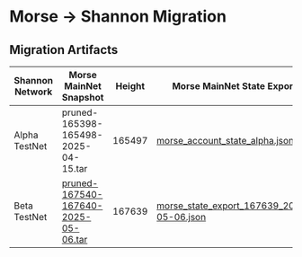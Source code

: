 # Morse -> Shannon Migration

## Migration Artifacts

| Shannon Network | Morse MainNet Snapshot                                                                                                      | Height | Morse MainNet State Export                                                               | Morse TestNet Snapshot                                                                                                                                        | Height | Morse TestNet State Export                                                                       | `MsgImportMorseClaimableAccounts`                                                                       |
|-----------------|-----------------------------------------------------------------------------------------------------------------------------|--------|------------------------------------------------------------------------------------------|---------------------------------------------------------------------------------------------------------------------------------------------------------------|--------|--------------------------------------------------------------------------------------------------|---------------------------------------------------------------------------------------------------------|
| Alpha TestNet   | pruned-165398-165498-2025-04-15.tar                                                                                         | 165497 | [morse_account_state_alpha.json](./morse_account_state_alpha.json)                       | N/A                                                                                                                                                           | N/A    | N/A                                                                                              | [msg_import_morse_accounts_alpha.json](./msg_import_morse_accounts_alpha.json)                          |
| Beta TestNet    | [pruned-167540-167640-2025-05-06.tar](https://pocket-snapshot.liquify.com/files/pruned/pruned-167540-167640-2025-05-06.tar) | 167639 | [morse_state_export_167639_2025-05-06.json](./morse_state_export_167639_2025-05-06.json) | [morse-tesnet-176681-2025-05-07.txz](https://link.storjshare.io/raw/jwndx6se4o6tdwpeqhxm7imiam6a/pocket-network-snapshots/morse-tesnet-176681-2025-05-07.txz) | 176681 | [morse_testnet_state_export_176966_2025-05-09.json](./morse_state_export_176966_2025-05-09.json) | [msg_import_morse_accounts_m167639_t176966_beta.json](./msg_import_morse_accounts_m167639_t176966.json) |
